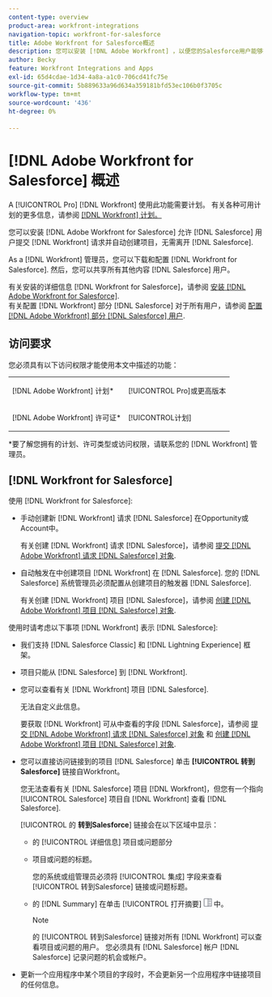 ```yaml
---
content-type: overview
product-area: workfront-integrations
navigation-topic: workfront-for-salesforce
title: Adobe Workfront for Salesforce概述
description: 您可以安装 [!DNL Adobe Workfront] ，以便您的Salesforce用户能够提交 [!DNL Workfront] 无需离开Salesforce即可请求和自动创建项目。
author: Becky
feature: Workfront Integrations and Apps
exl-id: 65d4cdae-1d34-4a8a-a1c0-706cd41fc75e
source-git-commit: 5b889633a96d634a359181bfd53ec106b0f3705c
workflow-type: tm+mt
source-wordcount: '436'
ht-degree: 0%

---
```


# [!DNL Adobe Workfront for Salesforce] 概述

A [!UICONTROL Pro] [!DNL Workfront] 使用此功能需要计划。 有关各种可用计划的更多信息，请参阅 [[!DNL Workfront] 计划。](https://www.workfront.com/plans)

您可以安装 [!DNL Adobe Workfront for Salesforce] 允许 [!DNL Salesforce] 用户提交 [!DNL Workfront] 请求并自动创建项目，无需离开 [!DNL Salesforce].

As a [!DNL Workfront] 管理员，您可以下载和配置 [!DNL Workfront for Salesforce]. 然后，您可以共享所有其他内容 [!DNL Salesforce] 用户。

有关安装的详细信息 [!DNL Workfront for Salesforce]，请参阅 [安装 [!DNL Adobe Workfront for Salesforce]](../../workfront-integrations-and-apps/using-workfront-with-salesforce/install-workfront-for-salesforce.md).\
有关配置 [!DNL Workfront] 部分 [!DNL Salesforce] 对于所有用户，请参阅 [配置 [!DNL Adobe Workfront] 部分 [!DNL Salesforce] 用户](../../workfront-integrations-and-apps/using-workfront-with-salesforce/configure-wf-section-for-salesforce-users.md).

## 访问要求

您必须具有以下访问权限才能使用本文中描述的功能：

<table style="table-layout:auto"> 
 <col> 
 <col> 
 <tbody> 
  <tr> 
   <td role="rowheader">[!DNL Adobe Workfront] 计划*</td> 
   <td> <p>[!UICONTROL Pro]或更高版本</p> </td> 
  </tr> 
  <tr> 
   <td role="rowheader">[!DNL Adobe Workfront] 许可证*</td> 
   <td> <p>[!UICONTROL计划]</p> </td> 
  </tr> 
 </tbody> 
</table>

&#42;要了解您拥有的计划、许可类型或访问权限，请联系您的 [!DNL Workfront] 管理员。

## [!DNL Workfront for Salesforce]

使用 [!DNL Workfront for Salesforce]:

* 手动创建新 [!DNL Workfront] 请求 [!DNL Salesforce] 在Opportunity或Account中。

   有关创建 [!DNL Workfront] 请求 [!DNL Salesforce]，请参阅 [提交 [!DNL Adobe Workfront] 请求 [!DNL Salesforce] 对象](../../workfront-integrations-and-apps/using-workfront-with-salesforce/submit-workfront-requests-from-salesforce-objects.md).

* 自动触发在中创建项目 [!DNL Workfront] 在 [!DNL Salesforce]. 您的 [!DNL Salesforce] 系统管理员必须配置从创建项目的触发器 [!DNL Salesforce].

   有关创建 [!DNL Workfront] 项目 [!DNL Salesforce]，请参阅 [创建 [!DNL Adobe Workfront] 项目 [!DNL Salesforce] 对象](../../workfront-integrations-and-apps/using-workfront-with-salesforce/create-wf-projects-from-salesforce-objects.md).

使用时请考虑以下事项 [!DNL Workfront] 表示 [!DNL Salesforce]:

* 我们支持 [!DNL Salesforce Classic] 和 [!DNL Lightning Experience] 框架。
* 项目只能从 [!DNL Salesforce] 到 [!DNL Workfront].
* 您可以查看有关 [!DNL Workfront] 项目 [!DNL Salesforce].

   无法自定义此信息。

   要获取 [!DNL Workfront] 可从中查看的字段 [!DNL Salesforce]，请参阅  [提交 [!DNL Adobe Workfront] 请求 [!DNL Salesforce] 对象](../../workfront-integrations-and-apps/using-workfront-with-salesforce/submit-workfront-requests-from-salesforce-objects.md)  和 [创建 [!DNL Adobe Workfront] 项目 [!DNL Salesforce] 对象](../../workfront-integrations-and-apps/using-workfront-with-salesforce/create-wf-projects-from-salesforce-objects.md).

* 您可以直接访问链接到的项目 [!DNL Salesforce] 单击 **[!UICONTROL 转到Salesforce]** 链接自Workfront。

   您无法查看有关 [!DNL Salesforce] 项目 [!DNL Workfront]，但您有一个指向 [!UICONTROL Salesforce] 项目自 [!DNL Workfront] 查看 [!DNL Salesforce].

   [!UICONTROL 的 **转到Salesforce**] 链接会在以下区域中显示：

   * 的 [!UICONTROL 详细信息] 项目或问题部分
   * 项目或问题的标题。

      您的系统或组管理员必须将 [!UICONTROL 集成] 字段来查看 [!UICONTROL 转到Salesforce] 链接或问题标题。
   * 的 [!DNL Summary] 在单击 [!UICONTROL 打开摘要] ![](assets/summary-panel-icon.png) 中。

      >[!NOTE]
      >
      >的 [!UICONTROL 转到Salesforce] 链接对所有 [!DNL Workfront] 可以查看项目或问题的用户。 您必须具有 [!DNL Salesforce] 帐户 [!DNL Salesforce] 记录问题的机会或帐户。

* 更新一个应用程序中某个项目的字段时，不会更新另一个应用程序中链接项目的任何信息。
